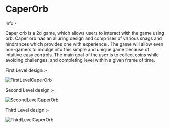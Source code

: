 # CaperOrb
 
  Info:-
  
  Caper orb is a 2d game, which allows users to interact with the game using orb. 
	Caper orb has an alluring design and comprises of  various snags and hindrances which provides one with experience .
  The game will allow even non-gamers to indulge into this simple and unique game because of intuitive easy controls. 
  The main goal of the user is to collect coins while avoiding challenges, and completing level within a given frame of time.


First Level design :-

![FirstLevelCaperOrb](https://user-images.githubusercontent.com/84356050/178349228-e4a54b6c-9ac7-4850-8115-373744beb595.jpg)

Second Level design :-

![SecondLevelCaperOrb](https://user-images.githubusercontent.com/84356050/178349409-1abc1ec2-1c31-4854-9001-780fe47191e4.png)

Third Level design :-

![ThirdLevelCaperOrb](https://user-images.githubusercontent.com/84356050/178349574-aa350911-e7ea-4cf0-b205-d9d1184965b4.png)
